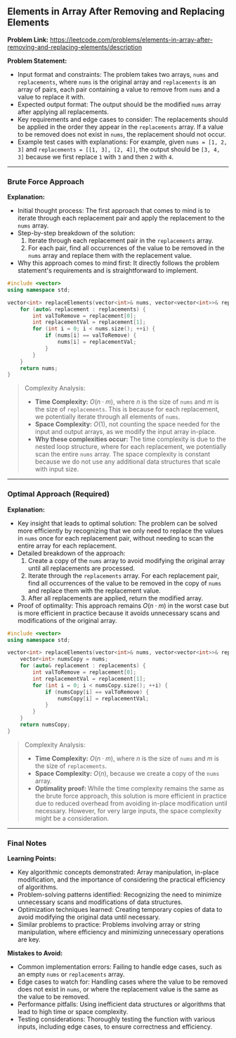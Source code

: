## Elements in Array After Removing and Replacing Elements

**Problem Link:** https://leetcode.com/problems/elements-in-array-after-removing-and-replacing-elements/description

**Problem Statement:**
- Input format and constraints: The problem takes two arrays, `nums` and `replacements`, where `nums` is the original array and `replacements` is an array of pairs, each pair containing a value to remove from `nums` and a value to replace it with.
- Expected output format: The output should be the modified `nums` array after applying all replacements.
- Key requirements and edge cases to consider: The replacements should be applied in the order they appear in the `replacements` array. If a value to be removed does not exist in `nums`, the replacement should not occur.
- Example test cases with explanations: For example, given `nums = [1, 2, 3]` and `replacements = [[1, 3], [2, 4]]`, the output should be `[3, 4, 3]` because we first replace `1` with `3` and then `2` with `4`.

---

### Brute Force Approach

**Explanation:**
- Initial thought process: The first approach that comes to mind is to iterate through each replacement pair and apply the replacement to the `nums` array.
- Step-by-step breakdown of the solution: 
  1. Iterate through each replacement pair in the `replacements` array.
  2. For each pair, find all occurrences of the value to be removed in the `nums` array and replace them with the replacement value.
- Why this approach comes to mind first: It directly follows the problem statement's requirements and is straightforward to implement.

```cpp
#include <vector>
using namespace std;

vector<int> replaceElements(vector<int>& nums, vector<vector<int>>& replacements) {
    for (auto& replacement : replacements) {
        int valToRemove = replacement[0];
        int replacementVal = replacement[1];
        for (int i = 0; i < nums.size(); ++i) {
            if (nums[i] == valToRemove) {
                nums[i] = replacementVal;
            }
        }
    }
    return nums;
}
```

> Complexity Analysis:
> - **Time Complexity:** $O(n \cdot m)$, where $n$ is the size of `nums` and $m$ is the size of `replacements`. This is because for each replacement, we potentially iterate through all elements of `nums`.
> - **Space Complexity:** $O(1)$, not counting the space needed for the input and output arrays, as we modify the input array in-place.
> - **Why these complexities occur:** The time complexity is due to the nested loop structure, where for each replacement, we potentially scan the entire `nums` array. The space complexity is constant because we do not use any additional data structures that scale with input size.

---

### Optimal Approach (Required)

**Explanation:**
- Key insight that leads to optimal solution: The problem can be solved more efficiently by recognizing that we only need to replace the values in `nums` once for each replacement pair, without needing to scan the entire array for each replacement.
- Detailed breakdown of the approach: 
  1. Create a copy of the `nums` array to avoid modifying the original array until all replacements are processed.
  2. Iterate through the `replacements` array. For each replacement pair, find all occurrences of the value to be removed in the copy of `nums` and replace them with the replacement value.
  3. After all replacements are applied, return the modified array.
- Proof of optimality: This approach remains $O(n \cdot m)$ in the worst case but is more efficient in practice because it avoids unnecessary scans and modifications of the original array.

```cpp
#include <vector>
using namespace std;

vector<int> replaceElements(vector<int>& nums, vector<vector<int>>& replacements) {
    vector<int> numsCopy = nums;
    for (auto& replacement : replacements) {
        int valToRemove = replacement[0];
        int replacementVal = replacement[1];
        for (int i = 0; i < numsCopy.size(); ++i) {
            if (numsCopy[i] == valToRemove) {
                numsCopy[i] = replacementVal;
            }
        }
    }
    return numsCopy;
}
```

> Complexity Analysis:
> - **Time Complexity:** $O(n \cdot m)$, where $n$ is the size of `nums` and $m$ is the size of `replacements`.
> - **Space Complexity:** $O(n)$, because we create a copy of the `nums` array.
> - **Optimality proof:** While the time complexity remains the same as the brute force approach, this solution is more efficient in practice due to reduced overhead from avoiding in-place modification until necessary. However, for very large inputs, the space complexity might be a consideration.

---

### Final Notes

**Learning Points:**
- Key algorithmic concepts demonstrated: Array manipulation, in-place modification, and the importance of considering the practical efficiency of algorithms.
- Problem-solving patterns identified: Recognizing the need to minimize unnecessary scans and modifications of data structures.
- Optimization techniques learned: Creating temporary copies of data to avoid modifying the original data until necessary.
- Similar problems to practice: Problems involving array or string manipulation, where efficiency and minimizing unnecessary operations are key.

**Mistakes to Avoid:**
- Common implementation errors: Failing to handle edge cases, such as an empty `nums` or `replacements` array.
- Edge cases to watch for: Handling cases where the value to be removed does not exist in `nums`, or where the replacement value is the same as the value to be removed.
- Performance pitfalls: Using inefficient data structures or algorithms that lead to high time or space complexity.
- Testing considerations: Thoroughly testing the function with various inputs, including edge cases, to ensure correctness and efficiency.